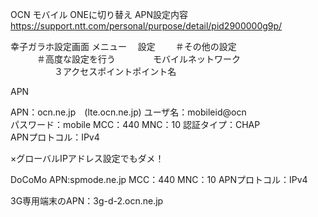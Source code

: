 OCN モバイル ONEに切り替え APN設定内容  
https://support.ntt.com/personal/purpose/detail/pid2900000g9p/  

幸子ガラホ設定画面 メニュー 　設定 　　＃その他の設定  
　　　＃高度な設定を行う 　　　　モバイルネットワーク  
　　　　　３アクセスポイントポイント名  

APN

APN：ocn.ne.jp　(lte.ocn.ne.jp) ユーザ名：mobileid@ocn  
パスワード：mobile MCC：440 MNC：10 認証タイプ：CHAP  
APNプロトコル：IPv4  

×グローバルIPアドレス設定でもダメ！

DoCoMo APN:spmode.ne.jp MCC：440 MNC：10 APNプロトコル：IPv4

3G専用端末のAPN：3g-d-2.ocn.ne.jp